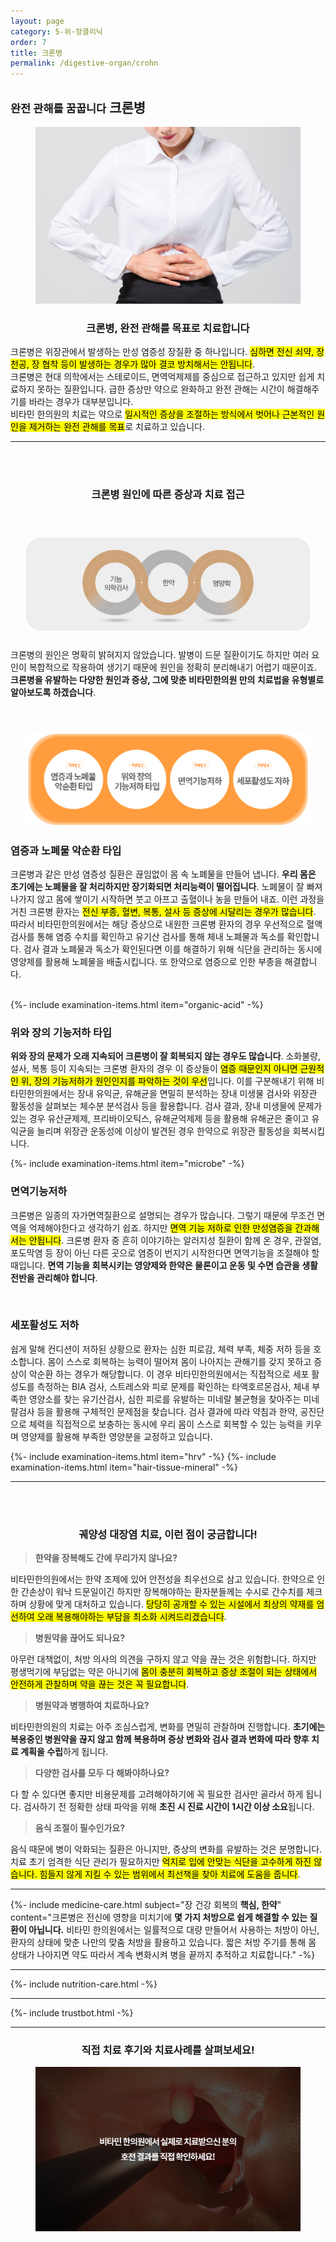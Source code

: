 ```yaml
---
layout: page
category: 5-위·장클리닉
order: 7
title: 크론병 
permalink: /digestive-organ/crohn
---
```


<h2 class="content-heading">
  <small>완전 관해를 꿈꿉니다</small>
  <strong>크론병</strong>
</h2>

<figure>
  <img src="/assets/20190731_03.jpg" alt="">
</figure>

<h3 style="text-align:center">크론병, 완전 관해를 목표로 치료합니다</h3>
<p>크론병은 위장관에서 발생하는 만성 염증성 장질환 중 하나입니다. <mark>심하면 전신 쇠약, 장 천공, 장 협착 등이 발생하는 경우가 많아 결코 방치해서는 안됩니다</mark>.<br>
크론병은 현대 의학에서는 스테로이드, 면역억제제를 중심으로 접근하고 있지만 쉽게 치료하지 못하는 질환입니다. 급한 증상만 약으로 완화하고 완전 관해는 시간이 해결해주기를 바라는 경우가 대부분입니다.<br>
  비타민 한의원의 치료는 약으로 <mark>일시적인 증상을 조절하는 방식에서 벗어나 근본적인 원인을 제거하는 완전 관해를 목표</mark>로 치료하고 있습니다.
<br>
</p>

<hr>

<br><br>
<h3 style="text-align:center">크론병 <strong>원인에 따른 증상과 치료 접근</strong></h3>
<br>
<figure style="position:relative; margin:25px">
  <img src="/assets/20191221_01.jpg" alt="">
</figure>
<h3></h3>
<p>크론병의 원인은 명확히 밝혀지지 않았습니다. 발병이 드문 질환이기도 하지만 여러 요인이 복합적으로 작용하여 생기기 때문에 원인을 정확히 분리해내기 어렵기 때문이죠. <b>크론병을 유발하는 다양한 원인과 증상, 그에 맞춘 비타민한의원 만의 치료법을 유형별로 알아보도록 하겠습니다</b>.
</p>
<br>
<figure style="position:relative; margin:25px">
  <img src="/assets/20191221_02.jpg" alt="">
</figure>
<h3><strong>염증과 노폐물 악순환 타입</strong></h3>
<p>크론병과 같은 만성 염증성 질환은 끊임없이 몸 속 노폐물을 만들어 냅니다. <b>우리 몸은 초기에는 노폐물을 잘 처리하지만 장기화되면 처리능력이 떨어집니다</b>. 노폐물이 잘 빠져나가지 않고 몸에 쌓이기 시작하면 붓고 아프고 출혈이나 농을 만들어 내죠. 이런 과정을 거친 크론병 환자는 <mark>전신 부종, 혈변, 복통, 설사 등 증상에 시달리는 경우가 많습니다</mark>. 따라서 비타민한의원에서는 해당 증상으로 내원한 크론병 환자의 경우 우선적으로 혈액검사를 통해 염증 수치를 확인하고 유기산 검사를 통해 체내 노폐물과 독소를 확인합니다. 검사 결과 노폐물과 독소가 확인된다면 이를 해결하기 위해 식단을 관리하는 동시에 영양제를 활용해 노폐물을 배출시킵니다. 또 한약으로 염증으로 인한 부종을 해결합니다.</p><br>
{%- include examination-items.html item="organic-acid" -%}

<h3><strong>위와 장의 기능저하 타입</strong></h3>
<p><b>위와 장의 문제가 오래 지속되어 크론병이 잘 회복되지 않는 경우도 많습니다</b>. 소화불량, 설사, 복통 등이 지속되는 크론병 환자의 경우 이 증상들이 <mark>염증 때문인지 아니면 근원적인 위, 장의 기능저하가 원인인지를 파악하는 것이 우선</mark>입니다. 이를 구분해내기 위해 비타민한의원에서는 장내 유익균, 유해균을 면밀히 분석하는 장내 미생물 검사와 위장관 활동성을 살펴보는 체수분 분석검사 등을 활용합니다. 검사 결과, 장내 미생물에 문제가 있는 경우 유산균제제, 프리바이오틱스, 유해균억제제 등을 활용해 유해균은 줄이고 유익균을 늘리며 위장관 운동성에 이상이 발견된 경우 한약으로 위장관 활동성을 회복시킵니다.
</p>
{%- include examination-items.html item="microbe" -%}

<br>
<h3><strong>면역기능저하</strong></h3>
<p>크론병은 일종의 자가면역질환으로 설명되는 경우가 많습니다. 그렇기 때문에 무조건 면역을 억제해야한다고 생각하기 쉽죠. 하지만 <mark>면역 기능 저하로 인한 만성염증을 간과해서는 안됩니다</mark>. 크론병 환자 중 흔히 이야기하는 알러지성 질환이 함께 온 경우, 관절염, 포도막염 등 장이 아닌 다른 곳으로 염증이 번지기 시작한다면 면역기능을 조절해야 할 때입니다. <b>면역 기능을 회복시키는 영양제와 한약은 물론이고 운동 및 수면 습관을 생활 전반을 관리해야 합니다</b>.
</p>

<br>
<h3><strong>세포활성도 저하</strong></h3>
<p>쉽게 말해 컨디션이 저하된 상황으로 환자는 심한 피로감, 체력 부족, 체중 저하 등을 호소합니다. 몸이 스스로 회복하는 능력이 떨어져 몸이 나아지는 관해기를 갖지 못하고 증상이 악순환 하는 경우가 해당합니다. 이 경우 비타민한의원에서는 직접적으로 세포 활성도를 측정하는 BIA 검사, 스트레스와 피로 문제를 확인하는 타액호르몬검사, 체내 부족한 영양소를 찾는 유기산검사, 심한 피로를 유발하는 미네랄 불균형을 찾아주는 미네랄검사 등을 활용해 구체적인 문제점을 찾습니다. 검사 결과에 따라 약침과 한약, 공진단으로 체력을 직접적으로 보충하는 동시에 우리 몸이 스스로 회복할 수 있는 능력을 키우며 영양제를 활용해 부족한 영양분을 교정하고 있습니다.</p>
{%- include examination-items.html item="hrv" -%}
{%- include examination-items.html item="hair-tissue-mineral" -%}
<br>
<hr>
<br><br>

<h3 style="text-align:center">궤양성 대장염 치료, <strong>이런 점이 궁금합니다!</strong></h3>
<div class="content-sculptpost">
  <blockquote>
    <strong>한약을 장복해도 간에 무리가지 않나요?</strong><br>
  </blockquote>
  <p>
  비타민한의원에서는 한약 조제에 있어 안전성을 최우선으로 삼고 있습니다. 한약으로 인한 간손상이 워낙 드문일이긴 하지만 장복해야하는 환자분들께는 수시로 간수치를 체크하며 상황에 맞게 대처하고 있습니다. <mark>당당히 공개할 수 있는 시설에서 최상의 약재를 엄선하여 오래 복용해야하는 부담을 최소화 시켜드리겠습니다</mark>.
  </p>
  <blockquote>
    <strong>병원약을 끊어도 되나요?</strong><br>
  </blockquote>
  <p>
  아무런 대책없이, 처방 의사의 의견을 구하지 않고 약을 끊는 것은 위험합니다. 하지만 평생먹기에 부담없는 약은 아니기에 <mark>몸이 충분히 회복하고 증상 조절이 되는 상태에서 안전하게 관찰하며 약을 끊는 것은 꼭 필요합니다</mark>. 
  </p>
  <blockquote>
    <strong>병원약과 병행하여 치료하나요?</strong><br>
  </blockquote>
  <p>
  비타민한의원의 치료는 아주 조심스럽게, 변화를 면밀히 관찰하며 진행합니다. <b>초기에는 복용중인 병원약을 끊지 않고 함께 복용하며 증상 변화와 검사 결과 변화에 따라 향후 치료 계획을 수립</b>하게 됩니다. 
  </p>
  <blockquote>
    <strong>다양한 검사를 모두 다 해봐야하나요?</strong><br>
  </blockquote>
  <p>
  다 할 수 있다면 좋지만 비용문제를 고려해야하기에 꼭 필요한 검사만 골라서 하게 됩니다. 검사하기 전 정확한 상태 파악을 위해 <b>초진 시 진료 시간이 1시간 이상 소요</b>됩니다.
  </p>
  <blockquote>
    <strong>음식 조절이 필수인가요?</strong><br>
  </blockquote>
  <p>
  음식 때문에 병이 악화되는 질환은 아니지만, 증상의 변화를 유발하는 것은 분명합니다. 치료 초기 엄격한 식단 관리가 필요하지만 <mark>억지로 입에 안맞는 식단을 고수하게 하진 않습니다. 힘들지 않게 지킬 수 있는 범위에서 최선책을 찾아 치료에 도움을 줍니다</mark>.
  </p>
  
</div>

<hr>

{%- include medicine-care.html subject="장 건강 회복의 <strong>핵심, 한약</strong>" content="크론병은 전신에 영향을 미치기에 <strong>몇 가지 처방으로 쉽게 해결할 수 있는 질환이 아닙니다.</strong> 비타민 한의원에서는 일률적으로 대량 만들어서 사용하는 처방이 아닌, 환자의 상태에 맞춘 나만의 맞춤 처방을 활용하고 있습니다. 짧은 처방 주기를 통해 몸 상태가 나아지면 약도 따라서 계속 변화시켜 병을 끝까지 추적하고 치료합니다." -%}

<hr>

{%- include nutrition-care.html -%}

<hr>

{%- include trustbot.html -%}

<hr>

<h3 style="text-align:center">직접 <strong>치료 후기와 치료사례</strong>를 살펴보세요!</h3>
<figure>
  <a href="/about/review">
    <img src="/assets/img-goreview_crohn.jpg" alt="치료 후기와 사례 보기">
  </a>
</figure>
